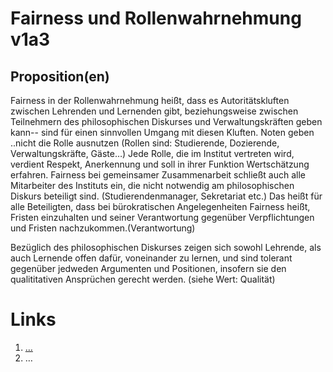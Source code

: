 <!---
   NAME - The NAME of this project is:
ethos

  FILE - The FILENAME of the current file is:
/v1a3.md

  CREATION - This project was CREATED on:
2017-01-28-16:15:00 UTC

  MODIFICATION - This project was last MODIFIED on:
2017-01-28-16:15:00 UTC

  VERSION - The current VERSION of this project is:
<git-commit-hash>-2017-01-28-16:15:00 UTC

  CREATOR(S) - This project was CREATED by:
Michael Czechowski, Martin Maga

  CONTACT - You can CONTACT the creator(s) or developer(s) of this project at:
E-Mail: mail@martinmaga.de

  COPYRIGHT - The COPYRIGHT holder of this project is:
COPYRIGHT (c) 2016 Martin Maga

  LICENSE - This project is LICENSED under the following license:
Martin Maga 2016 CC BY-SA 4.0 https://creativecommons.org

  SUBFILE – This is a SUBFILE! For more INFORMATION on this project go to:
/README.md
--->

# Fairness und Rollenwahrnehmung v1a3
## Proposition(en)
Fairness in der Rollenwahrnehmung heißt, dass es Autoritätskluften zwischen Lehrenden und
Lernenden gibt, beziehungsweise zwischen Teilnehmern des philosophischen
Diskurses und Verwaltungskräften geben kann-- sind für einen sinnvollen Umgang mit diesen Kluften. Noten geben ..nicht die Rolle ausnutzen
(Rollen sind: Studierende, Dozierende, Verwaltungskräfte, Gäste…)
Jede Rolle, die im Institut vertreten wird, verdient Respekt, Anerkennung und
soll in ihrer Funktion Wertschätzung erfahren.
Fairness bei gemeinsamer Zusammenarbeit schließt auch alle Mitarbeiter des
Instituts ein, die nicht notwendig am philosophischen Diskurs beteiligt sind.
(Studierendenmanager, Sekretariat etc.) Das heißt für alle Beteiligten, dass bei
bürokratischen Angelegenheiten Fairness heißt, Fristen einzuhalten und seiner
Verantwortung gegenüber Verpflichtungen und Fristen nachzukommen.(Verantwortung)

Bezüglich des philosophischen Diskurses zeigen sich sowohl Lehrende, als auch
Lernende offen dafür, voneinander zu lernen, und sind tolerant gegenüber jedweden
Argumenten und Positionen, insofern sie den qualititativen Ansprüchen gerecht
werden. (siehe Wert: Qualität)


# Links
  1. […](…)
  2. …
